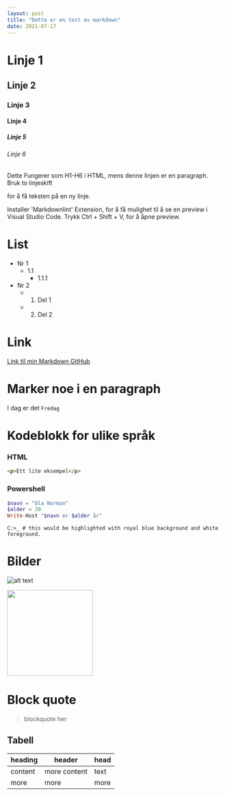 ```yaml
---
layout: post
title: "Dette er en test av markdown"
date: 2021-07-17
---
```


# Linje 1
## Linje 2
### Linje 3
#### Linje 4
##### Linje 5
###### Linje 6
Dette Fungerer som H1-H6 i HTML, mens denne linjen 
er en paragraph. Bruk to linjeskift 

for å få teksten på en ny linje.

Installer 'Markdownlint' Extension, for å få mulighet til å se en preview i Visual Studio Code. Trykk Ctrl + Shift + V, for å åpne preview.


# List
- Nr 1
    - 1.1
        - 1.1.1
- Nr 2
    - 1. Del 1
    - 2. Del 2


# Link
[Link til min Markdown GitHub](https://github.com/ghhanssen/Markdown)

# Marker noe i en paragraph
I dag er det `Fredag`

# Kodeblokk for ulike språk
### HTML
```html
<p>Ett lite eksempel</p>
```

### Powershell
```powershell
$navn = "Ola Norman"
$alder = 30
Write-Host "$navn er $alder år"
```

```powershell-console
C:>_ # this would be highlighted with royal blue background and white foreground.
```

# Bilder
![alt text](https://github.com/ghhanssen/Markdown/blob/main/img/vscode_1200x1200.png)

<img src="https://github.com/ghhanssen/Markdown/blob/main/img/vscode_1200x1200.png" width="200" height="200" />


# Block quote
> blockquote her

## Tabell

| heading | header | head |
| --- | --- | --- |
| content | more content | text |
| more | more | more |
